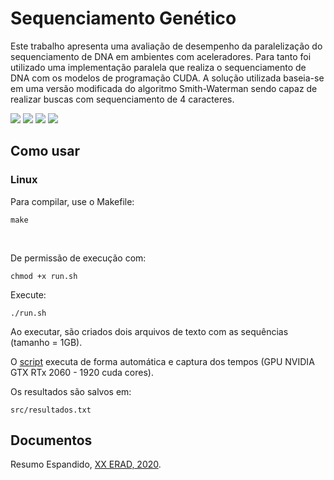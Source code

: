 # Sequenciamento Genético
Este trabalho apresenta  uma avaliação de desempenho da paralelização do sequenciamento de DNA em ambientes com aceleradores. Para tanto foi utilizado  uma implementação paralela que realiza o sequenciamento de DNA com os modelos de programação CUDA. A solução utilizada baseia-se em uma versão modificada do algoritmo Smith-Waterman sendo capaz de realizar buscas com sequenciamento de 4 caracteres.

<img src="https://img.shields.io/badge/Ubuntu-E95420?style=for-the-badge&logo=ubuntu&logoColor=white"/>

<a href="https://www.nvidia.com/pt-br/geforce/graphics-cards/rtx-2060/" alt="NVIDIA">
  <img src="https://img.shields.io/badge/NVIDIA-GTX%20RTx2060-76B900?style=for-the-badge&logo=nvidia&logoColor=white"/></a>

<img src="https://img.shields.io/badge/C-00599C?style=for-the-badge&logo=c&logoColor=white"/>

<img src="https://img.shields.io/badge/CUDA-000000?style=for-the-badge&logo=nvidia&logoColor=white"/>

## Como usar

### Linux
Para compilar, use o Makefile:

```
make
```
<br>

De permissão de execução com:

```
chmod +x run.sh
```

Execute:

```
./run.sh
```

Ao executar, são criados dois arquivos de texto com as sequências (tamanho = 1GB).

O [script](https://github.com/cristianokunas/Sequenciamento_Genetico/blob/main/run.sh) executa de forma automática e captura dos tempos (GPU NVIDIA GTX RTx 2060 - 1920 cuda cores).

Os resultados são salvos em:

```
src/resultados.txt
```

## Documentos
Resumo Espandido, [XX ERAD, 2020](https://sol.sbc.org.br/index.php/eradrs/article/view/10744).

